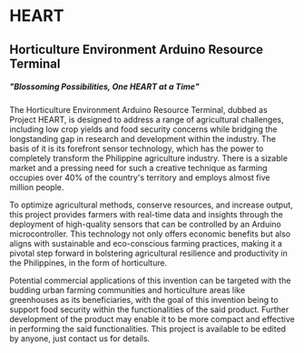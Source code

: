 # HEART
## Horticulture Environment Arduino Resource Terminal

##### "Blossoming Possibilities, One HEART at a Time"

The Horticulture Environment Arduino Resource Terminal, dubbed as Project HEART, is designed to address a range of agricultural challenges, including low crop yields and food security concerns while bridging the longstanding gap in research and development within the industry. The basis of it is its forefront sensor technology, which has the power to completely transform the Philippine agriculture industry. There is a sizable market and a pressing need for such a creative technique as farming occupies over 40% of the country's territory and employs almost five million people. 

To optimize agricultural methods, conserve resources, and increase output, this project provides farmers with real-time data and insights through the deployment of high-quality sensors that can be controlled by an Arduino microcontroller. This technology not only offers economic benefits but also aligns with sustainable and eco-conscious farming practices, making it a pivotal step forward in bolstering agricultural resilience and productivity in the Philippines, in the form of horticulture.

Potential commercial applications of this invention can be targeted with the budding urban farming communities and horticulture areas like greenhouses as its beneficiaries, with the goal of this invention being to support food security within the functionalities of the said product. Further development of the product may enable it to be more compact and effective in performing the said functionalities. This project is available to be edited by anyone, just contact us for details.
